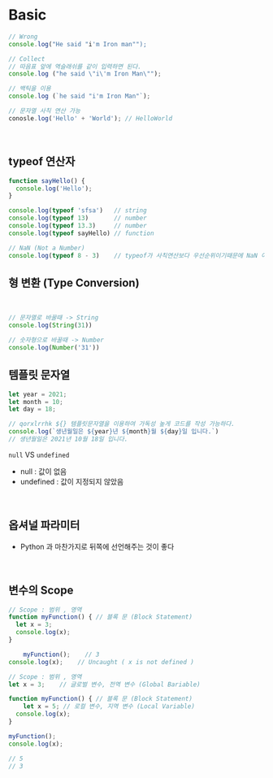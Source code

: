 # Basic

```jsx
// Wrong
console.log("He said "i'm Iron man"");

// Collect
// 따음표 앞에 역슬래쉬를 같이 입력하면 된다.
console.log ("he said \"i\'m Iron Man\"");

// 백틱을 이용
console.log (`he said "i'm Iron Man"`);

// 문자열 사칙 연산 가능
conosle.log('Hello' + 'World'); // HelloWorld
```

<br>

## typeof 연산자

```jsx
function sayHello() {
  console.log('Hello');
}

console.log(typeof 'sfsa')   // string
console.log(typeof 13)       // number
console.log(typeof 13.3)     // number
console.log(typeof sayHello) // function

// NaN (Not a Number)
console.log(typeof 8 - 3)    // typeof가 사칙연산보다 우선순위이기때문에 NaN 이 된다.
```

## 형 변환 (Type Conversion)

<br>

```jsx
// 문자열로 바꿀때 -> String
console.log(String(31))

// 숫자형으로 바꿀때 -> Number
console.log(Number('31'))
```

## 템플릿 문자열

```jsx
let year = 2021;
let month = 10;
let day = 18;

// qorxlrrhk ${} 템플릿문자열을 이용하여 가독성 높게 코드를 작성 가능하다.
console.log(`생년월일은 ${year}년 ${month}월 ${day}일 입니다.`)
// 생년월일은 2021년 10월 18일 입니다.
```

`null` VS `undefined`

- null : 값이 없음
- undefined : 값이 지정되지 않았음

<br>

## 옵셔널 파라미터

- Python 과 마찬가지로 뒤쪽에 선언해주는 것이 좋다

<br>

## 변수의 Scope

```jsx
// Scope : 범위 , 영역
function myFunction() { // 블록 문 (Block Statement)
  let x = 3;
  console.log(x);
}

	myFunction();    // 3
console.log(x);    // Uncaught ( x is not defined )
```

```jsx
// Scope : 범위 , 영역
let x = 3;    // 글로벌 변수, 전역 변수 (Global Bariable)

function myFunction() { // 블록 문 (Block Statement)
	let x = 5; // 로컬 변수, 지역 변수 (Local Variable)
  console.log(x);
}

myFunction();
console.log(x);

// 5
// 3
```